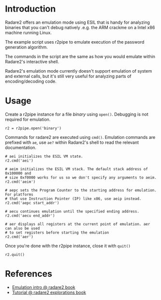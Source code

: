 # Introduction

Radare2 offers an emulation mode using ESIL that is handy for analyzing binaries that you can't debug natively .e.g. the ARM crackme on a Intel x86 machine running Linux.

The example script uses r2pipe to emulate execution of the password generation algorithm.

The commands in the script are the same as how you would emulate within Radare2's interactive shell.

Radare2's emulation mode currently doesn't support emulation of system and external calls, but it's still very useful for analyzing parts of encoding/decoding code.

# Usage

Create a r2pipe instance for a file *binary* using `open()`. Debugging is not required for emulation. 

```
r2 = r2pipe.open('binary')
```

Commands for radare2 are executed using `cmd()`. Emulation commands are prefixed with `ae`, use `ae?` within Radare2's shell to read the relevant documentation.

```
# aei initializes the ESIL VM state.
r2.cmd('aei')

# aeim initializes the ESIL VM stack. The default stack address of 0x100000 and 
# size 0xf0000 works for us so we don't specify any arguments to aeim.
r2.cmd('aeim')

# aepc sets the Program Counter to the starting address for emulation. For platforms
# that use Instruction Pointer (IP) like x86, use aeip instead.
r2.cmd('aepc start_addr')

# aecu continues emulation until the specified ending address.
r2.cmd('aecu end_addr')

# aer displays all registers at the current point of emulation. aer can also be used
# to set registers before starting the emulation
r2.cmd('aer')
```

Once you're done with the r2pipe instance, close it with `quit()`

```
r2.quit()
```

# References
- [Emulation intro @ radare2 book](https://radare.gitbooks.io/radare2book/content/analysis/emulation.html)
- [Tutorial @ radare2 explorations book](https://monosource.gitbooks.io/radare2-explorations/content/tut3/tut3_-_esil.html)
